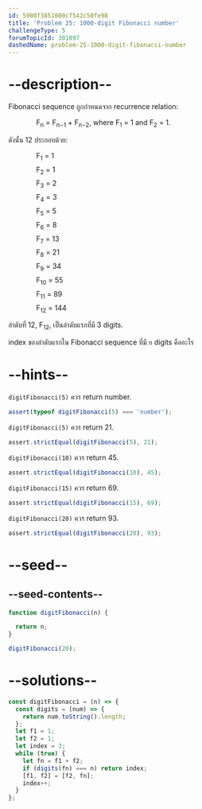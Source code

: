 ```yaml
---
id: 5900f3851000cf542c50fe98
title: 'Problem 25: 1000-digit Fibonacci number'
challengeType: 5
forumTopicId: 301897
dashedName: problem-25-1000-digit-fibonacci-number
---
```


# --description--

Fibonacci sequence ถูกกำหนดจาก recurrence relation:

<div style='padding-left: 4em;'>F<sub>n</sub> = F<sub>n−1</sub> + F<sub>n−2</sub>, where F<sub>1</sub> = 1 and F<sub>2</sub> = 1.</div>

ดังนั้น 12 ประกอบด้วย:

<div style='padding-left: 4em; display: inline-grid; grid-template-rows: auto; row-gap: 7px;'><div>F<sub>1</sub> = 1</div><div>F<sub>2</sub> = 1</div><div>F<sub>3</sub> = 2</div><div>F<sub>4</sub> = 3</div><div>F<sub>5</sub> = 5</div><div>F<sub>6</sub> = 8</div><div>F<sub>7</sub> = 13</div><div>F<sub>8</sub> = 21</div><div>F<sub>9</sub> = 34</div><div>F<sub>10</sub> = 55</div><div>F<sub>11</sub> = 89</div><div>F<sub>12</sub> = 144</div></div>

ลำดับที่ 12, F<sub>12</sub>, เป็นลำดับแรกที่มี 3 digits.

index ของลำดับแรกใน Fibonacci sequence ที่มี `n` digits คืออะไร

# --hints--

`digitFibonacci(5)` ควร return number.

```js
assert(typeof digitFibonacci(5) === 'number');
```

`digitFibonacci(5)` ควร return 21.

```js
assert.strictEqual(digitFibonacci(5), 21);
```

`digitFibonacci(10)` ควร return 45.

```js
assert.strictEqual(digitFibonacci(10), 45);
```

`digitFibonacci(15)` ควร return 69.

```js
assert.strictEqual(digitFibonacci(15), 69);
```

`digitFibonacci(20)` ควร return 93.

```js
assert.strictEqual(digitFibonacci(20), 93);
```

# --seed--

## --seed-contents--

```js
function digitFibonacci(n) {

  return n;
}

digitFibonacci(20);
```

# --solutions--

```js
const digitFibonacci = (n) => {
  const digits = (num) => {
    return num.toString().length;
  };
  let f1 = 1;
  let f2 = 1;
  let index = 3;
  while (true) {
    let fn = f1 + f2;
    if (digits(fn) === n) return index;
    [f1, f2] = [f2, fn];
    index++;
  }
};
```
